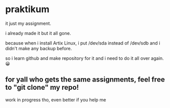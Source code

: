 # praktikum
it just my assignment.

i already made it but it all gone.

because when i install Artix Linux, i put /dev/sda instead of /dev/sdb
and i didn't make any backup before.

so i learn github and make repository for it and i need to do it all over again. :grinning:

## for yall who gets the same assignments, feel free to "git clone" my repo!
work in progress tho, even better if you help me
